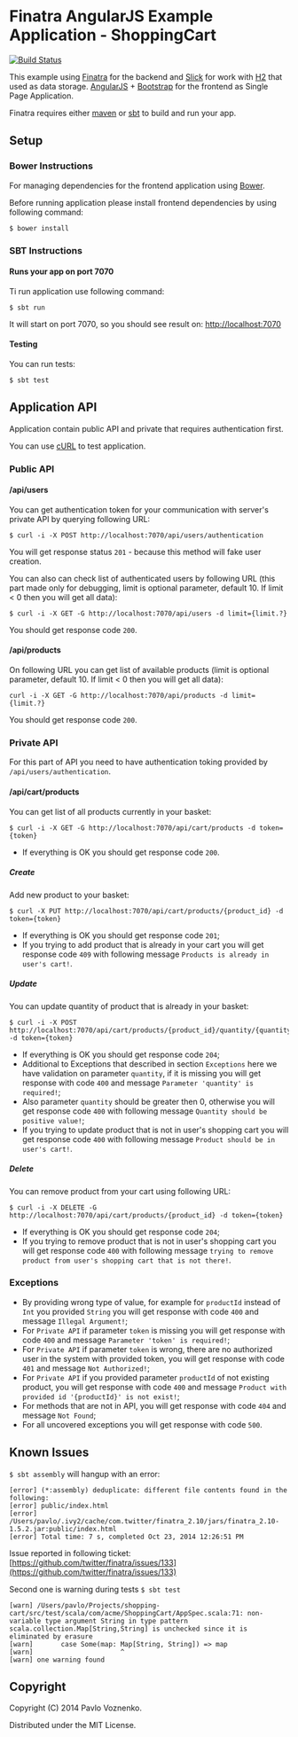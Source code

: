 # Finatra AngularJS Example Application - ShoppingCart

[![Build Status](https://travis-ci.org/fosco-maestro/finatra-angular-example.svg)](https://travis-ci.org/fosco-maestro/finatra-angular-example)

This example using [Finatra](http://finatra.info/) for the backend and [Slick](http://slick.typesafe.com/) for work with [H2](http://www.h2database.com/) that used as data storage. 
[AngularJS](https://angularjs.org/) + [Bootstrap](http://getbootstrap.com/) for the frontend as Single Page Application.

Finatra requires either [maven](http://maven.apache.org/) or [sbt](http://www.scala-sbt.org/release/docs/Getting-Started/Setup.html) to build and run your app.

## Setup

### Bower Instructions

For managing dependencies for the frontend application using [Bower](http://bower.io/).

Before running application please install frontend dependencies by using following command:

```
$ bower install
```

### SBT Instructions

#### Runs your app on port 7070

Ti run application use following command:

```
$ sbt run
```

It will start on port 7070, so you should see result on: [http://localhost:7070](http://localhost:7070)

#### Testing

You can run tests:

```
$ sbt test
```

## Application API

Application contain public API and private that requires authentication first.

You can use [cURL](http://curl.haxx.se/) to test application.

### Public API

#### /api/users

You can get authentication token for your communication with server's private API by querying following URL:

```
$ curl -i -X POST http://localhost:7070/api/users/authentication
```

You will get response status `201` - because this method will fake user creation.

You can also can check list of authenticated users by following URL (this part made only for debugging, limit is 
optional parameter, default 10. If limit < 0 then you will get all data):

```
$ curl -i -X GET -G http://localhost:7070/api/users -d limit={limit.?}
```

You should get response code `200`.

#### /api/products

On following URL you can get list of available products (limit is optional parameter, default 10. 
If limit < 0 then you will get all data):
 
```
curl -i -X GET -G http://localhost:7070/api/products -d limit={limit.?}
```

You should get response code `200`.

### Private API

For this part of API you need to have authentication toking provided by `/api/users/authentication`.

#### /api/cart/products

You can get list of all products currently in your basket:

```
$ curl -i -X GET -G http://localhost:7070/api/cart/products -d token={token}
```

* If everything is OK you should get response code `200`.

##### Create

Add new product to your basket:

```
$ curl -X PUT http://localhost:7070/api/cart/products/{product_id} -d token={token}
```

* If everything is OK you should get response code `201`;
* If you trying to add product that is already in your cart you will get response code `409` with following 
message `Products is already in user's cart!`.

##### Update

You can update quantity of product that is already in your basket:

```
$ curl -i -X POST http://localhost:7070/api/cart/products/{product_id}/quantity/{quantity} -d token={token}
```

* If everything is OK you should get response code `204`;
* Additional to Exceptions that described in section `Exceptions` here we have validation on parameter `quantity`, if it 
is missing you will get response with code `400` and message `Parameter 'quantity' is required!`;
* Also parameter `quantity` should be greater then 0, otherwise you will get response code `400` with following 
message `Quantity should be positive value!`;
* If you trying to update product that is not in user's shopping cart you will get response code `400` with following 
message `Product should be in user's cart!`.

##### Delete

You can remove product from your cart using following URL:

```
$ curl -i -X DELETE -G http://localhost:7070/api/cart/products/{product_id} -d token={token}
```

* If everything is OK you should get response code `204`;
* If you trying to remove product that is not in user's shopping cart you will get response code `400` with following 
message `trying to remove product from user's shopping cart that is not there!`.

### Exceptions

* By providing wrong type of value, for example for `productId` instead of `Int` you provided `String` you will get response 
with code `400` and message `Illegal Argument!`;
* For `Private API` if parameter `token` is missing you will get response with code `400` and message `Parameter 'token' is required!`;
* For `Private API` if parameter `token` is wrong, there are no authorized user in the system with provided token, you 
will get response with code `401` and message `Not Authorized!`;
* For `Private API` if you provided parameter `productId` of not existing product, you will get response with code `400` 
and message `Product with provided id '{productId}' is not exist!`;
* For methods that are not in API, you will get response with code `404` and message `Not Found`;
* For all uncovered exceptions you will get response with code `500`.

## Known Issues

```$ sbt assembly``` will hangup with an error:

```
[error] (*:assembly) deduplicate: different file contents found in the following:
[error] public/index.html
[error] /Users/pavlo/.ivy2/cache/com.twitter/finatra_2.10/jars/finatra_2.10-1.5.2.jar:public/index.html
[error] Total time: 7 s, completed Oct 23, 2014 12:26:51 PM
```
Issue reported in following ticket: [https://github.com/twitter/finatra/issues/133](https://github.com/twitter/finatra/issues/133)

Second one is warning during tests ```$ sbt test```

```
[warn] /Users/pavlo/Projects/shopping-cart/src/test/scala/com/acme/ShoppingCart/AppSpec.scala:71: non-variable type argument String in type pattern scala.collection.Map[String,String] is unchecked since it is eliminated by erasure
[warn]       case Some(map: Map[String, String]) => map
[warn]                      ^
[warn] one warning found
```

## Copyright

Copyright (C) 2014 Pavlo Voznenko.

Distributed under the MIT License.
